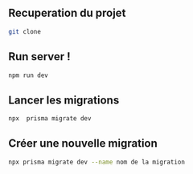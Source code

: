 
## Recuperation du projet

```bash
git clone
```

## Run server ! 

```bash
npm run dev

```

## Lancer les migrations

```bash
npx  prisma migrate dev 
```


## Créer une nouvelle migration

```bash
npx prisma migrate dev --name nom de la migration
```
